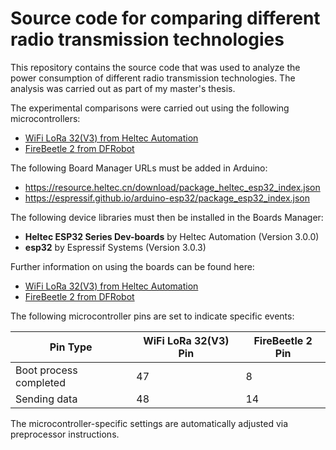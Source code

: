 # Source code for comparing different radio transmission technologies

This repository contains the source code that was used to analyze the power consumption of different radio transmission technologies. The analysis was carried out as part of my master's thesis.

The experimental comparisons were carried out using the following microcontrollers:
- [WiFi LoRa 32(V3) from Heltec Automation](https://heltec.org/project/wifi-lora-32-v3/)
- [FireBeetle 2 from DFRobot](https://www.dfrobot.com/product-2771.html)

The following Board Manager URLs must be added in Arduino:
- https://resource.heltec.cn/download/package_heltec_esp32_index.json
- https://espressif.github.io/arduino-esp32/package_esp32_index.json

The following device libraries must then be installed in the Boards Manager:
- **Heltec ESP32 Series Dev-boards** by Heltec Automation (Version 3.0.0)
- **esp32** by Espressif Systems (Version 3.0.3)

Further information on using the boards can be found here:
- [WiFi LoRa 32(V3) from Heltec Automation](https://wiki.dfrobot.com/SKU_DFR1075_FireBeetle_2_Board_ESP32_C6)
- [FireBeetle 2 from DFRobot](https://docs.heltec.org/en/node/esp32/wifi_lora_32/index.html)

The following microcontroller pins are set to indicate specific events:

| Pin Type                    | WiFi LoRa 32(V3) Pin | FireBeetle 2 Pin |
|-----------------------------|----------------------|------------------|
| Boot process completed      | 47                   | 8                |
| Sending data                | 48                   | 14               |

The microcontroller-specific settings are automatically adjusted via preprocessor instructions.